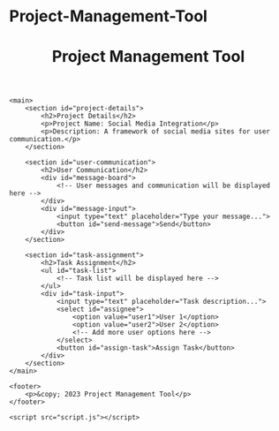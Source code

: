# Project-Management-Tool
<!DOCTYPE html>
<html lang="en">
<head>
    <meta charset="UTF-8">
    <meta name="viewport" content="width=device-width, initial-scale=1.0">
    <title>Project Management Tool</title>
    <link rel="stylesheet" href="styles.css">
</head>
<body>
    <header>
        <h1>Project Management Tool</h1>
    </header>

    <main>
        <section id="project-details">
            <h2>Project Details</h2>
            <p>Project Name: Social Media Integration</p>
            <p>Description: A framework of social media sites for user communication.</p>
        </section>

        <section id="user-communication">
            <h2>User Communication</h2>
            <div id="message-board">
                <!-- User messages and communication will be displayed here -->
            </div>
            <div id="message-input">
                <input type="text" placeholder="Type your message...">
                <button id="send-message">Send</button>
            </div>
        </section>

        <section id="task-assignment">
            <h2>Task Assignment</h2>
            <ul id="task-list">
                <!-- Task list will be displayed here -->
            </ul>
            <div id="task-input">
                <input type="text" placeholder="Task description...">
                <select id="assignee">
                    <option value="user1">User 1</option>
                    <option value="user2">User 2</option>
                    <!-- Add more user options here -->
                </select>
                <button id="assign-task">Assign Task</button>
            </div>
        </section>
    </main>

    <footer>
        <p>&copy; 2023 Project Management Tool</p>
    </footer>

    <script src="script.js"></script>
</body>
</html>
